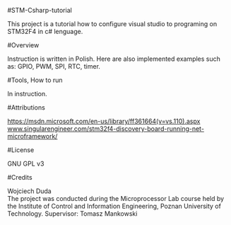#STM-Csharp-tutorial



This project is a tutorial how to configure visual studio to programing on STM32F4 in c# lenguage.

#Overview

Instruction is written in Polish. Here are also implemented examples such as: GPIO, PWM, SPI, RTC, timer.

#Tools, How to run 

In instruction.

#Attributions 

https://msdn.microsoft.com/en-us/library/ff361664(v=vs.110).aspx  
www.singularengineer.com/stm32f4-discovery-board-running-net-microframework/

#License

GNU GPL v3

#Credits

Wojciech Duda  
The project was conducted during the Microprocessor Lab course held by the Institute of Control and Information Engineering, Poznan University of Technology.
Supervisor: Tomasz Mankowski
